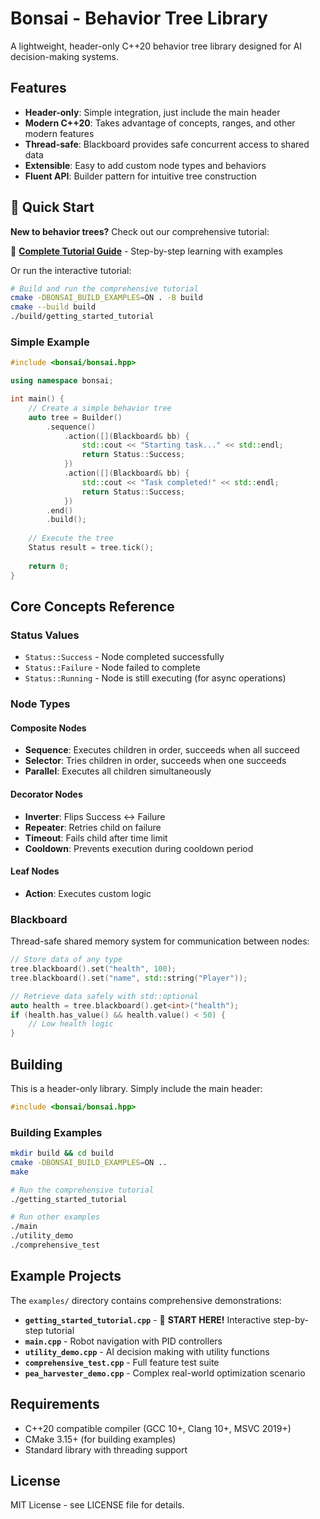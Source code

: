 
# Bonsai - Behavior Tree Library

A lightweight, header-only C++20 behavior tree library designed for AI decision-making systems.

## Features

- **Header-only**: Simple integration, just include the main header
- **Modern C++20**: Takes advantage of concepts, ranges, and other modern features
- **Thread-safe**: Blackboard provides safe concurrent access to shared data
- **Extensible**: Easy to add custom node types and behaviors
- **Fluent API**: Builder pattern for intuitive tree construction

## 🚀 Quick Start

**New to behavior trees?** Check out our comprehensive tutorial:

📖 **[Complete Tutorial Guide](TUTORIAL.md)** - Step-by-step learning with examples

Or run the interactive tutorial:

```bash
# Build and run the comprehensive tutorial
cmake -DBONSAI_BUILD_EXAMPLES=ON . -B build
cmake --build build
./build/getting_started_tutorial
```

### Simple Example

```cpp
#include <bonsai/bonsai.hpp>

using namespace bonsai;

int main() {
    // Create a simple behavior tree
    auto tree = Builder()
        .sequence()
            .action([](Blackboard& bb) {
                std::cout << "Starting task..." << std::endl;
                return Status::Success;
            })
            .action([](Blackboard& bb) {
                std::cout << "Task completed!" << std::endl;
                return Status::Success;
            })
        .end()
        .build();
    
    // Execute the tree
    Status result = tree.tick();
    
    return 0;
}
```

## Core Concepts Reference

### Status Values
- `Status::Success` - Node completed successfully
- `Status::Failure` - Node failed to complete  
- `Status::Running` - Node is still executing (for async operations)

### Node Types

#### Composite Nodes
- **Sequence**: Executes children in order, succeeds when all succeed
- **Selector**: Tries children in order, succeeds when one succeeds  
- **Parallel**: Executes all children simultaneously

#### Decorator Nodes
- **Inverter**: Flips Success ↔ Failure
- **Repeater**: Retries child on failure
- **Timeout**: Fails child after time limit
- **Cooldown**: Prevents execution during cooldown period

#### Leaf Nodes
- **Action**: Executes custom logic

### Blackboard

Thread-safe shared memory system for communication between nodes:

```cpp
// Store data of any type
tree.blackboard().set("health", 100);
tree.blackboard().set("name", std::string("Player"));

// Retrieve data safely with std::optional
auto health = tree.blackboard().get<int>("health");
if (health.has_value() && health.value() < 50) {
    // Low health logic
}
```

## Building

This is a header-only library. Simply include the main header:

```cpp
#include <bonsai/bonsai.hpp>
```

### Building Examples

```bash
mkdir build && cd build
cmake -DBONSAI_BUILD_EXAMPLES=ON ..
make

# Run the comprehensive tutorial
./getting_started_tutorial

# Run other examples
./main
./utility_demo
./comprehensive_test
```

## Example Projects

The `examples/` directory contains comprehensive demonstrations:

- **`getting_started_tutorial.cpp`** - 🌟 **START HERE!** Interactive step-by-step tutorial
- **`main.cpp`** - Robot navigation with PID controllers
- **`utility_demo.cpp`** - AI decision making with utility functions  
- **`comprehensive_test.cpp`** - Full feature test suite
- **`pea_harvester_demo.cpp`** - Complex real-world optimization scenario

## Requirements

- C++20 compatible compiler (GCC 10+, Clang 10+, MSVC 2019+)
- CMake 3.15+ (for building examples)
- Standard library with threading support

## License

MIT License - see LICENSE file for details.
